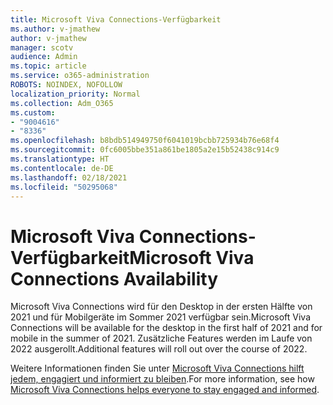 ```yaml
---
title: Microsoft Viva Connections-Verfügbarkeit
ms.author: v-jmathew
author: v-jmathew
manager: scotv
audience: Admin
ms.topic: article
ms.service: o365-administration
ROBOTS: NOINDEX, NOFOLLOW
localization_priority: Normal
ms.collection: Adm_O365
ms.custom:
- "9004616"
- "8336"
ms.openlocfilehash: b8bdb514949750f6041019bcbb725934b76e68f4
ms.sourcegitcommit: 0fc6005bbe351a861be1805a2e15b52438c914c9
ms.translationtype: HT
ms.contentlocale: de-DE
ms.lasthandoff: 02/18/2021
ms.locfileid: "50295068"
---
```

# <a name="microsoft-viva-connections-availability"></a><span data-ttu-id="d0b7f-102">Microsoft Viva Connections-Verfügbarkeit</span><span class="sxs-lookup"><span data-stu-id="d0b7f-102">Microsoft Viva Connections Availability</span></span>

<span data-ttu-id="d0b7f-103">Microsoft Viva Connections wird für den Desktop in der ersten Hälfte von 2021 und für Mobilgeräte im Sommer 2021 verfügbar sein.</span><span class="sxs-lookup"><span data-stu-id="d0b7f-103">Microsoft Viva Connections will be available for the desktop in the first half of 2021 and for mobile in the summer of 2021.</span></span> <span data-ttu-id="d0b7f-104">Zusätzliche Features werden im Laufe von 2022 ausgerollt.</span><span class="sxs-lookup"><span data-stu-id="d0b7f-104">Additional features will roll out over the course of 2022.</span></span>

<span data-ttu-id="d0b7f-105">Weitere Informationen finden Sie unter [Microsoft Viva Connections hilft jedem, engagiert und informiert zu bleiben](https://techcommunity.microsoft.com/t5/microsoft-viva-blog/microsoft-viva-connections-helps-everyone-to-stay-engaged-and/ba-p/2107009).</span><span class="sxs-lookup"><span data-stu-id="d0b7f-105">For more information, see how [Microsoft Viva Connections helps everyone to stay engaged and informed](https://techcommunity.microsoft.com/t5/microsoft-viva-blog/microsoft-viva-connections-helps-everyone-to-stay-engaged-and/ba-p/2107009).</span></span>
